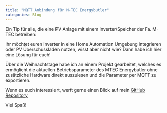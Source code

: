 ```yaml
---
title: "MQTT Anbindung für M-TEC Energybutler"
categories: Blog
---
```


Ein Tip für alle, die eine PV Anlage mit einem Inverter/Speicher der Fa. M-TEC betreiben:

Ihr möchtet euren Inverter in eine Home Automation Umgebung integrieren oder PV Überschussladen nutzen, wisst aber nicht wie?
Dann habe ich hier eine Lösung für euch!

Über die Weihnachtstage habe ich an einem Projekt gearbeitet, welches es ermöglicht die aktuellen Betriebsparameter des MTEC Energybutler ohne zusätzliche Hardware direkt auszulesen und die Parameter per MQTT zu exportieren.

Wenn es euch interessiert, werft gerne einen Blick auf mein [GitHub Repository](https://github.com/croedel/MTECmqtt)

Viel Spaß!
